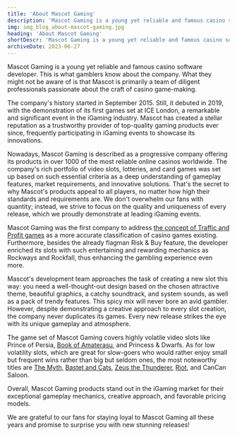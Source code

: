 ```yaml
---
title: 'About Mascot Gaming'
description: 'Mascot Gaming is a young yet reliable and famous casino software developer. This is what gamblers know about the company. What they might not be aware of is that Mascot is primarily a team of diligent professionals passionate about the craft of casino game-making.'
img: img_blog_about-mascot-gaming.jpg
heading: 'About Mascot Gaming'
shortDescr: 'Mascot Gaming is a young yet reliable and famous casino software developer. This is what gamblers know about the company. What they might not be aware of is that Mascot is primarily a team of diligent professionals passionate about the craft of casino game-making.'
archiveDate: 2023-06-27
---
```

Mascot Gaming is a young yet reliable and famous casino software developer. This is what gamblers know about the company. What they might not be aware of is that Mascot is primarily a team of diligent professionals passionate about the craft of casino game-making.

The company's history started in September 2015. Still, it debuted in 2019, with the demonstration of its first games set at ICE London, a remarkable and significant event in the iGaming industry. Mascot has created a stellar reputation as a trustworthy provider of top-quality gaming products ever since, frequently participating in iGaming events to showcase its innovations.

Nowadays, Mascot Gaming is described as a progressive company offering its products in over 1000 of the most reliable online casinos worldwide. The company's rich portfolio of video slots, lotteries, and card games was set up based on such essential criteria as a deep understanding of gameplay features, market requirements, and innovative solutions. That's the secret to why Mascot's products appeal to all players, no matter how high their standards and requirements are. We don't overwhelm our fans with quantity; instead, we strive to focus on the quality and uniqueness of every release, which we proudly demonstrate at leading iGaming events.

Mascot Gaming was the first company to address [the concept of Traffic and Profit games](https://www.casinobeats.com/2019/11/28/mascot-gaming-traffic-versus-profit-why-both-types-of-slot-are-important/) as a more accurate classification of casino games existing. Furthermore, besides the already flagman Risk & Buy feature, the developer enriched its slots with such entertaining and rewarding mechanics as Rockways and Rockfall, thus enhancing the gambling experience even more.

Mascot's development team approaches the task of creating a new slot this way: you need a well-thought-out design based on the chosen attractive theme, beautiful graphics, a catchy soundtrack, and system sounds, as well as a pack of trendy features. This spicy mix will never bore an avid gambler. However, despite demonstrating a creative approach to every slot creation, the company never duplicates its games. Every new release strikes the eye with its unique gameplay and atmosphere.

The game set of Mascot Gaming covers highly volatile video slots like Prince of Persia, [Book of Amaterasu](https://play.mascot.games/the-book-of-amaterasu.html), and Princess & Dwarfs. As for low volatility slots, which are great for slow-goers who would rather enjoy small but frequent wins rather than big but seldom ones, the most noteworthy titles are [The Myth](https://play.mascot.games/the-myth.html), [Bastet and Cats](https://play.mascot.games/bastet.html), [Zeus the Thunderer](https://play.mascot.games/zeus-the-thunderer.html), [Riot](https://play.mascot.games/riot.html), and CanCan Saloon.

Overall, Mascot Gaming products stand out in the iGaming market for their exceptional gameplay mechanics, creative approach, and favorable pricing models.

We are grateful to our fans for staying loyal to Mascot Gaming all these years and promise to surprise you with new stunning releases!
